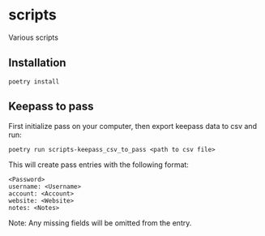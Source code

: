 # scripts

Various scripts

## Installation

```console
poetry install
```

## Keepass to pass
First initialize pass on your computer, then export keepass data to csv and run:
```console
poetry run scripts-keepass_csv_to_pass <path to csv file>
```

This will create pass entries with the following format:
```
<Password>
username: <Username>
account: <Account>
website: <Website>
notes: <Notes>
```
Note: Any missing fields will be omitted from the entry.

